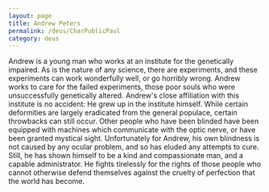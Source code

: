 ```yaml
---
layout: page
title: Andrew Peters
permalink: /deus/CharPublicPaul
category: deus
---
```

Andrew is a young man who works at an institute for the genetically impaired. As is the nature of any science, there are experiments, and these experiments can work wonderfully well, or go horribly wrong. Andrew works to care for the failed experiments, those poor souls who were unsuccessfully genetically altered. Andrew's close affiliation with this institute is no accident: He grew up in the institute himself. While certain deformities are largely eradicated from the general populace, certain throwbacks can still occur. Other people who have been blinded have been equipped with machines which communicate with the optic nerve, or have been granted mystical sight. Unfortunately for Andrew, his own blindness is not caused by any ocular problem, and so has eluded any attempts to cure. Still, he has shown himself to be a kind and compassionate man, and a capable administrator. He fights tirelessly for the rights of those people who cannot otherwise defend themselves against the cruelty of perfection that the world has become.

